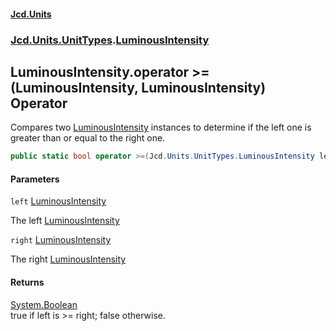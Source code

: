 #### [Jcd.Units](index.md 'index')
### [Jcd.Units.UnitTypes](Jcd.Units.UnitTypes.md 'Jcd.Units.UnitTypes').[LuminousIntensity](Jcd.Units.UnitTypes.LuminousIntensity.md 'Jcd.Units.UnitTypes.LuminousIntensity')

## LuminousIntensity.operator >=(LuminousIntensity, LuminousIntensity) Operator

Compares two [LuminousIntensity](Jcd.Units.UnitTypes.LuminousIntensity.md 'Jcd.Units.UnitTypes.LuminousIntensity') instances to determine if the left one is greater than or equal to the right one.

```csharp
public static bool operator >=(Jcd.Units.UnitTypes.LuminousIntensity left, Jcd.Units.UnitTypes.LuminousIntensity right);
```
#### Parameters

<a name='Jcd.Units.UnitTypes.LuminousIntensity.op_GreaterThanOrEqual(Jcd.Units.UnitTypes.LuminousIntensity,Jcd.Units.UnitTypes.LuminousIntensity).left'></a>

`left` [LuminousIntensity](Jcd.Units.UnitTypes.LuminousIntensity.md 'Jcd.Units.UnitTypes.LuminousIntensity')

The left [LuminousIntensity](Jcd.Units.UnitTypes.LuminousIntensity.md 'Jcd.Units.UnitTypes.LuminousIntensity')

<a name='Jcd.Units.UnitTypes.LuminousIntensity.op_GreaterThanOrEqual(Jcd.Units.UnitTypes.LuminousIntensity,Jcd.Units.UnitTypes.LuminousIntensity).right'></a>

`right` [LuminousIntensity](Jcd.Units.UnitTypes.LuminousIntensity.md 'Jcd.Units.UnitTypes.LuminousIntensity')

The right [LuminousIntensity](Jcd.Units.UnitTypes.LuminousIntensity.md 'Jcd.Units.UnitTypes.LuminousIntensity')

#### Returns
[System.Boolean](https://docs.microsoft.com/en-us/dotnet/api/System.Boolean 'System.Boolean')  
true if left is >= right; false otherwise.